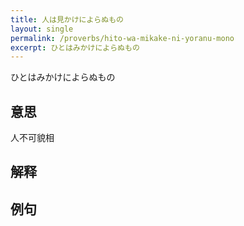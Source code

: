```yaml
---
title: 人は見かけによらぬもの
layout: single
permalink: /proverbs/hito-wa-mikake-ni-yoranu-mono
excerpt: ひとはみかけによらぬもの
---
```


ひとはみかけによらぬもの

## 意思

人不可貌相

## 解释

## 例句

